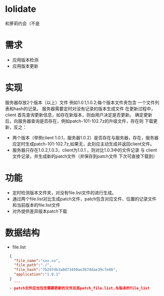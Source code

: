 # lolidate
和萝莉约会（不是

# 需求
- 应用版本检测
- 应用版本更新
# 实现
服务器存放2个版本（以上）文件 例如1.0.1,1.0.2;每个版本文件夹包含
一个文件列表和hash的记录。
服务器需要定时对没有记录的版本生成文件
在更新过程中，client 首先查询更新信息，如存在新版本，则由用户决定是否更新。
确定更新后，向服务器查询是否存在，例如patch-101-102.7z的升级文件，存在则
下载更新，反之：
 - 两个版本（举例client 1.0.1，服务器1.0.2）是否存在与服务器，存在，服务器应定时生成patch-101-102.7z,如果无，此刻应主动生成并返回client文件。
 - 服务器只存在1.0.2,1.0.3，client为1.0.1 ，则对比1.0.3中的文件记录 与 client 文件记录，并生成新的patch文件（并保存到patch文件 下次可直接下载到）


# 功能
- 定时检测版本文件夹，对没有file.list文件的进行生成。
- 通过两个file.list对比生成patch文件，patch包含对应文件、位置的记录文件和当前版本的file.list文件
- 对外提供差异版本patch下载

# 数据结构
- file.list
```json
  {
    "file_name":"xxx.xx",
    "file_path":"./",
    "file_hash":"7b297db3a0d73450ae367ddae39c7e86",
    "application":"1.0.1"
  }
    ```
  - patch文件应当包含需要更新的文件及其patch_file.list,与版本的file_list
  